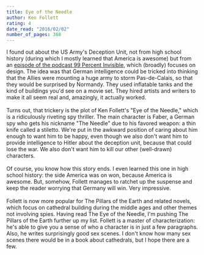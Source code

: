 ```yaml
---
title: Eye of the Needle
author: Ken Follett
rating: 4
date_read: "2016/02/02"
number_of_pages: 368
---
```


I found out about the US Army's Deception Unit, not from high school history (during which I mostly learned that America is awesome) but from an <a href="http://99percentinvisible.org/episode/show-of-force/">episode of the podcast 99 Percent Invisible</a>, which (broadly) focuses on design. The idea was that German intelligence could be tricked into thinking that the Allies were mounting a huge army to storm Pas-de-Calais, so that they would be surprised by Normandy. They used inflatable tanks and the kind of buildings you'd see on a movie set. They hired artists and writers to make it all seem real and, amazingly, it actually worked. <br/><br/>Turns out, that trickery is the plot of Ken Follett's "Eye of the Needle," which is a ridiculously riveting spy thriller. The main character is Faber, a German spy who gets his nickname "The Needle" due to his favored weapon: a thin knife called a stiletto. We're put in the awkward position of caring about him enough to want him to be happy, even though we also don't want him to provide intelligence to Hitler about the deception unit, because that could lose the war. We also don't want him to kill our other (well-drawn) characters. <br/><br/>Of course, you know how this story ends. I even learned this one in high school history: the side America was on won, because America is awesome. But, somehow, Follett manages to ratchet up the suspense and keep the reader worrying that Germany will win. Very impressive.<br/><br/>Follett is now more popular for The Pillars of the Earth and related novels, which focus on cathedral building during the middle ages and other themes not involving spies. Having read The Eye of the Needle, I'm pushing The Pillars of the Earth further up my list. Follett is a master of characterization: he's able to give you a sense of who a character is in just a few paragraphs. Also, he writes surprisingly good sex scenes. I don't know how many sex scenes there would be in a book about cathedrals, but I hope there are a few.
